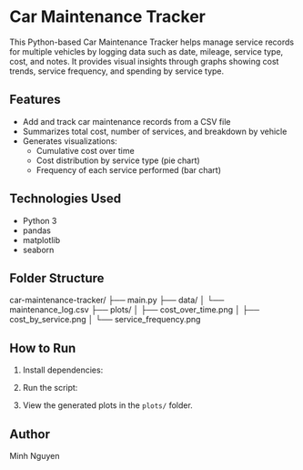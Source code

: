 # Car Maintenance Tracker

This Python-based Car Maintenance Tracker helps manage service records for multiple vehicles by logging data such as date, mileage, service type, cost, and notes. It provides visual insights through graphs showing cost trends, service frequency, and spending by service type.

## Features

- Add and track car maintenance records from a CSV file
- Summarizes total cost, number of services, and breakdown by vehicle
- Generates visualizations:
  - Cumulative cost over time
  - Cost distribution by service type (pie chart)
  - Frequency of each service performed (bar chart)

## Technologies Used

- Python 3
- pandas
- matplotlib
- seaborn

## Folder Structure

car-maintenance-tracker/
├── main.py
├── data/
│ └── maintenance_log.csv
├── plots/
│ ├── cost_over_time.png
│ ├── cost_by_service.png
│ └── service_frequency.png

## How to Run

1. Install dependencies:

2. Run the script:

3. View the generated plots in the `plots/` folder.

## Author

Minh Nguyen
